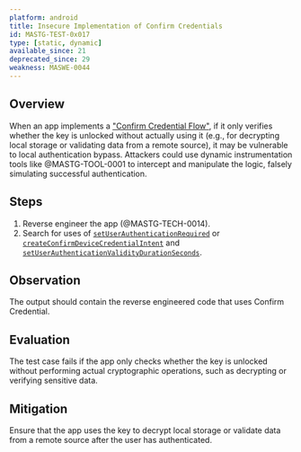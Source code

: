 ```yaml
---
platform: android
title: Insecure Implementation of Confirm Credentials
id: MASTG-TEST-0x017
type: [static, dynamic]
available_since: 21
deprecated_since: 29
weakness: MASWE-0044
---
```


## Overview

When an app implements a ["Confirm Credential Flow"](../../../Document/0x05f-Testing-Local-Authentication.md#confirm-credential-flow), if it only verifies whether the key is unlocked without actually using it (e.g., for decrypting local storage or validating data from a remote source), it may be vulnerable to local authentication bypass. Attackers could use dynamic instrumentation tools like @MASTG-TOOL-0001 to intercept and manipulate the logic, falsely simulating successful authentication.

## Steps

1. Reverse engineer the app (@MASTG-TECH-0014).
2. Search for uses of [`setUserAuthenticationRequired`](https://developer.android.com/reference/android/security/keystore/KeyGenParameterSpec.Builder#setUserAuthenticationRequired(boolean)) or  [`createConfirmDeviceCredentialIntent`](https://developer.android.com/reference/android/app/KeyguardManager#createConfirmDeviceCredentialIntent(java.lang.CharSequence,%20java.lang.CharSequence)) and [`setUserAuthenticationValidityDurationSeconds`](https://developer.android.com/reference/android/security/keystore/KeyGenParameterSpec.Builder#setUserAuthenticationValidityDurationSeconds(int)).

## Observation

The output should contain the reverse engineered code that uses Confirm Credential.

## Evaluation

The test case fails if the app only checks whether the key is unlocked without performing actual cryptographic operations, such as decrypting or verifying sensitive data.

## Mitigation

Ensure that the app uses the key to decrypt local storage or validate data from a remote source after the user has authenticated.
